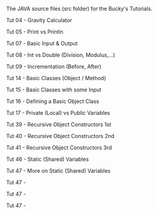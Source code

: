 The JAVA source files (src folder) for the Bucky's Tutorials.

Tut 04 - Gravity Calculator

Tut 05 - Print vs Println

Tut 07 - Basic Input & Output

Tut 08 - Int vs Double (Division, Modulus,...)

Tut 09 - Incrementation (Before, After)

Tut 14 - Basic Classes (Object / Method)

Tut 15 - Basic Classes with some Input

Tut 16 - Defining a Basic Object Class

Tut 17 - Private (Local) vs Public Variables

Tut 39 - Recursive Object Constructors 1st

Tut 40 - Recursive Object Constructors 2nd

Tut 41 - Recursive Object Constructors 3rd

Tut 46 - Static (Shared) Variables

Tut 47 - More on Static (Shared) Variables

Tut 47 - 

Tut 47 - 

Tut 47 - 

